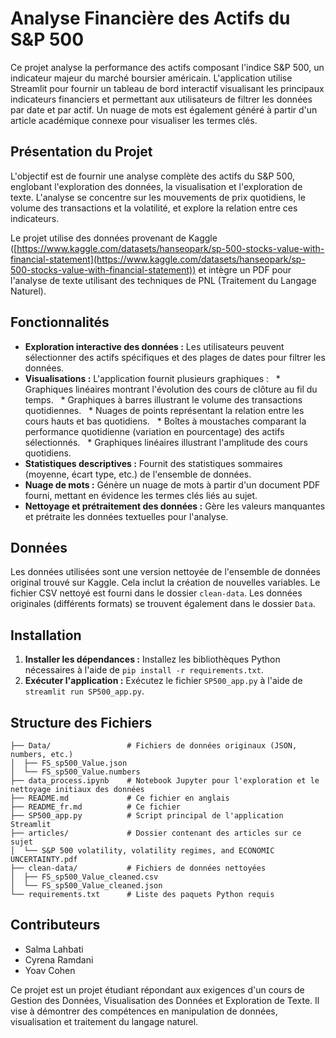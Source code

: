 # Analyse Financière des Actifs du S&P 500

Ce projet analyse la performance des actifs composant l'indice S&P 500, un indicateur majeur du marché boursier américain. L'application utilise Streamlit pour fournir un tableau de bord interactif visualisant les principaux indicateurs financiers et permettant aux utilisateurs de filtrer les données par date et par actif. Un nuage de mots est également généré à partir d'un article académique connexe pour visualiser les termes clés.

## Présentation du Projet

L'objectif est de fournir une analyse complète des actifs du S&P 500, englobant l'exploration des données, la visualisation et l'exploration de texte. L'analyse se concentre sur les mouvements de prix quotidiens, le volume des transactions et la volatilité, et explore la relation entre ces indicateurs.

Le projet utilise des données provenant de Kaggle ([https://www.kaggle.com/datasets/hanseopark/sp-500-stocks-value-with-financial-statement](https://www.kaggle.com/datasets/hanseopark/sp-500-stocks-value-with-financial-statement)) et intègre un PDF pour l'analyse de texte utilisant des techniques de PNL (Traitement du Langage Naturel).

## Fonctionnalités

* **Exploration interactive des données :** Les utilisateurs peuvent sélectionner des actifs spécifiques et des plages de dates pour filtrer les données.
* **Visualisations :** L'application fournit plusieurs graphiques :
  * Graphiques linéaires montrant l'évolution des cours de clôture au fil du temps.
  * Graphiques à barres illustrant le volume des transactions quotidiennes.
  * Nuages de points représentant la relation entre les cours hauts et bas quotidiens.
  * Boîtes à moustaches comparant la performance quotidienne (variation en pourcentage) des actifs sélectionnés.
  * Graphiques linéaires illustrant l'amplitude des cours quotidiens.
* **Statistiques descriptives :** Fournit des statistiques sommaires (moyenne, écart type, etc.) de l'ensemble de données.
* **Nuage de mots :** Génère un nuage de mots à partir d'un document PDF fourni, mettant en évidence les termes clés liés au sujet.
* **Nettoyage et prétraitement des données :** Gère les valeurs manquantes et prétraite les données textuelles pour l'analyse.

## Données

Les données utilisées sont une version nettoyée de l'ensemble de données original trouvé sur Kaggle. Cela inclut la création de nouvelles variables. Le fichier CSV nettoyé est fourni dans le dossier `clean-data`. Les données originales (différents formats) se trouvent également dans le dossier `Data`.

## Installation

1. **Installer les dépendances :** Installez les bibliothèques Python nécessaires à l'aide de `pip install -r requirements.txt`.
2. **Exécuter l'application :** Exécutez le fichier `SP500_app.py` à l'aide de `streamlit run SP500_app.py`.

## Structure des Fichiers

```
├── Data/                 # Fichiers de données originaux (JSON, numbers, etc.)
│  ├── FS_sp500_Value.json
│  └── FS_sp500_Value.numbers
├── data_process.ipynb    # Notebook Jupyter pour l'exploration et le nettoyage initiaux des données
├── README.md             # Ce fichier en anglais
├── README_fr.md          # Ce fichier
├── SP500_app.py          # Script principal de l'application Streamlit
├── articles/             # Dossier contenant des articles sur ce sujet
│  └── S&P 500 volatility, volatility regimes, and ECONOMIC UNCERTAINTY.pdf
├── clean-data/           # Fichiers de données nettoyées
│  ├── FS_sp500_Value_cleaned.csv
│  └── FS_sp500_Value_cleaned.json
└── requirements.txt      # Liste des paquets Python requis
```

## Contributeurs

- Salma Lahbati
- Cyrena Ramdani
- Yoav Cohen


Ce projet est un projet étudiant répondant aux exigences d'un cours de Gestion des Données, Visualisation des Données et Exploration de Texte. Il vise à démontrer des compétences en manipulation de données, visualisation et traitement du langage naturel.
